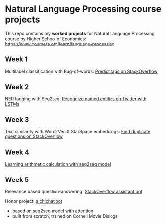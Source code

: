 # Natural Language Processing course projects
This repo contains my **worked projects** for Natural Language Processing course by Higher School of Economics:
https://www.coursera.org/learn/language-processing.

## Week 1
Multilabel classification with Bag-of-words:
[Predict tags on StackOverflow](week1/week1-MultilabelClassification.ipynb)

## Week 2
NER tagging with Seq2seq:
[Recognize named entities on Twitter with LSTMs](week2/week2-NER.ipynb)

## Week 3
Text similarity with Word2Vec & StarSpace embeddings:
[Find duplicate questions on StackOverflow](week3/week3-Embeddings.ipynb)

## Week 4
[Learning arithmetic calculation with seq2seq model](week4/week4_seq2seq.ipynb)

## Week 5
Relevance based question-answering:
[StackOverflow assistant bot](week5/week5-project.ipynb)

Honor project: [a chichat bot](week5/my_chatbot.ipynb)
- based on seq2seq model with attention
- built from scratch, trained on Cornell Movie Dialogs
